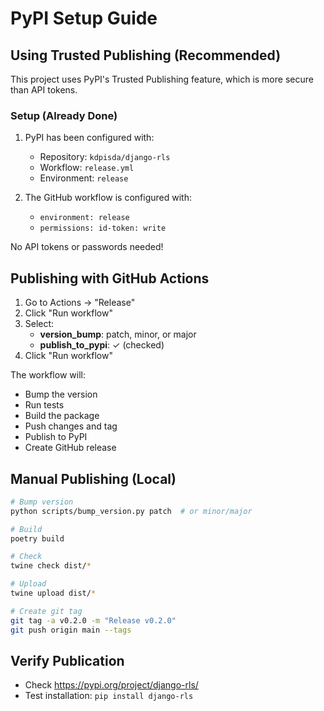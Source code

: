 # PyPI Setup Guide

## Using Trusted Publishing (Recommended)

This project uses PyPI's Trusted Publishing feature, which is more secure than API tokens.

### Setup (Already Done)
1. PyPI has been configured with:
   - Repository: `kdpisda/django-rls`
   - Workflow: `release.yml`
   - Environment: `release`

2. The GitHub workflow is configured with:
   - `environment: release`
   - `permissions: id-token: write`

No API tokens or passwords needed!

## Publishing with GitHub Actions

1. Go to Actions → "Release"
2. Click "Run workflow"
3. Select:
   - **version_bump**: patch, minor, or major
   - **publish_to_pypi**: ✓ (checked)
4. Click "Run workflow"

The workflow will:
- Bump the version
- Run tests
- Build the package
- Push changes and tag
- Publish to PyPI
- Create GitHub release

## Manual Publishing (Local)
```bash
# Bump version
python scripts/bump_version.py patch  # or minor/major

# Build
poetry build

# Check
twine check dist/*

# Upload
twine upload dist/*

# Create git tag
git tag -a v0.2.0 -m "Release v0.2.0"
git push origin main --tags
```

## Verify Publication
- Check https://pypi.org/project/django-rls/
- Test installation: `pip install django-rls`
